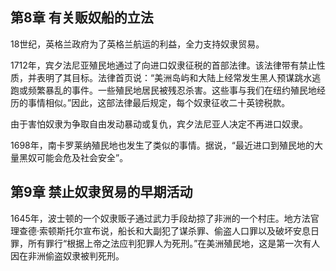 ## 第8章 有关贩奴船的立法

18世纪，英格兰政府为了英格兰航运的利益，全力支持奴隶贸易。

1712年，宾夕法尼亚殖民地通过了向进口奴隶征税的首部法律。该法律带有禁止性质，并表明了其目标。法律首页说：“美洲岛屿和大陆上经常发生黑人预谋跳水逃跑或频繁暴乱的事件。一些殖民地居民被残忍杀害。这些事与我们在纽约殖民地经历的事情相似。”因此，这部法律最后规定，每个奴隶征收二十英镑税款。

由于害怕奴隶为争取自由发动暴动或复仇，宾夕法尼亚人决定不再进口奴隶。

1698年，南卡罗莱纳殖民地也发生了类似的事情。据说，“最近进口到殖民地的大量黑奴可能会危及社会安全”。

## 第9章 禁止奴隶贸易的早期活动

1645年，波士顿的一个奴隶贩子通过武力手段劫掠了非洲的一个村庄。地方法官理查德·索顿斯托尔宣布说，船长和大副犯了谋杀罪、偷盗人口罪以及破坏安息日罪，所有罪行“根据上帝之法应判犯罪人为死刑。”在美洲殖民地，这是第一次有人因在非洲偷盗奴隶被判死刑。